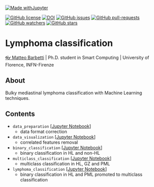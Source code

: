 [![Made withJupyter](https://img.shields.io/badge/Made%20with-Jupyter-orange?style=for-the-badge&logo=Jupyter)](https://jupyter.org/try)

[![GitHub license](https://img.shields.io/github/license/mbarbetti/lymphoma-classification)](https://github.com/mbarbetti/lymphoma-classification)
[![DOI](https://zenodo.org/badge/DOI/10.5281/zenodo.5637324.svg)](https://doi.org/10.5281/zenodo.5637324)
[![GitHub issues](https://img.shields.io/github/issues/mbarbetti/lymphoma-classification.svg)](https://github.com/mbarbetti/lymphoma-classification/issues/)
[![GitHub pull-requests](https://img.shields.io/github/issues-pr/mbarbetti/lymphoma-classification.svg)](https://github.com/mbarbetti/lymphoma-classification/pulls/)
[![GitHub watchers](https://img.shields.io/github/watchers/mbarbetti/lymphoma-classification?style=social)](https://github.com/mbarbetti/lymphoma-classification/watchers/)
[![GitHub stars](https://img.shields.io/github/stars/mbarbetti/lymphoma-classification?style=social)](https://github.com/mbarbetti/lymphoma-classification/)

# Lymphoma classification
[👓 Matteo Barbetti](https://mbarbetti.github.io/) | Ph.D. student in Smart Computing | University of Florence, INFN-Firenze

## About
Bulky mediastinal lymphoma classification with Machine Learning techniques.

## Contents
- `data_preparation` [[Jupyter Notebook](https://github.com/mbarbetti/lymphoma-classification/blob/master/1_data_preparation.ipynb)]
  - data format correction
- `data_visualization` [[Jupyter Notebook](https://github.com/mbarbetti/lymphoma-classification/blob/master/2_data_visualization.ipynb)]
  - correlated features removal
- `binary_classification` [[Jupyter Notebook](https://github.com/mbarbetti/lymphoma-classification/blob/master/3_binary_classification.ipynb)]
  - binary classification in HL and non-HL
- `multiclass_classification` [[Jupyter Notebook](https://github.com/mbarbetti/lymphoma-classification/blob/master/4_multiclass_classification.ipynb)]
  - multiclass classification in HL, GZ and PML
- `lymphoma_classification` [[Jupyter Notebook](https://github.com/mbarbetti/lymphoma-classification/blob/master/5_lymphoma_classification.ipynb)]
  - binary classification in HL and PML promoted to multiclass classification